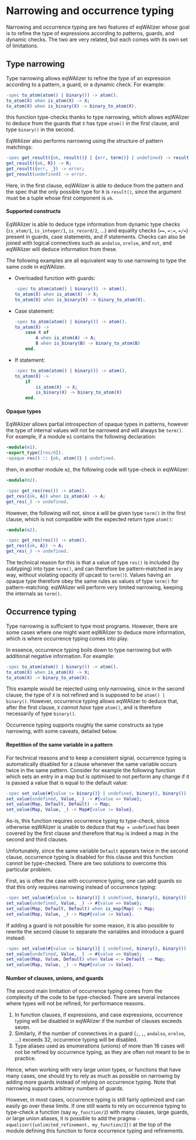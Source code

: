 # Narrowing and occurrence typing

Narrowing and occurrence typing are two features of eqWAlizer whose goal is to
refine the type of expressions according to patterns, guards, and dynamic checks.
The two are very related, but each comes with its own set of limitations.


## Type narrowing

Type narrowing allows eqWAlizer to refine the type of an expression according
to a pattern, a guard, or a dynamic check. For example:
```Erlang
-spec to_atom(atom() | binary()) -> atom().
to_atom(X) when is_atom(X) -> X;
to_atom(X) when is_binary(X) -> binary_to_atom(X).
```
this function type-checks thanks to type narrowing, which allows eqWAlizer to
deduce from the guards that `X` has type `atom()` in the first clause, and
type `binary()` in the second.

EqWAlizer also performs narrowing using the structure of pattern matchings:
```Erlang
-spec get_result({ok, result()} | {err, term()} | undefined) -> result() | error.
get_result({ok, R}) -> R;
get_result({err, _}) -> error;
get_result(undefined) -> error.
```
Here, in the first clause, eqWAlizer is able to deduce from the pattern and the
spec that the only possible type for `R` is `result()`, since the argument must
be a tuple whose first component is `ok`.

#### Supported constructs

EqWAlizer is able to deduce type information from dynamic type checks (`is_atom/1`, `is_integer/1`,
`is_record/2`, ...) and equality checks (`==`, `=:=`, `=/=`) present in guards, case
statements, and if statements. Checks can also be joined with logical connectives such
as `andalso`, `orelse`, and `not`, and eqWAlizer will deduce information from these.

The following examples are all equivalent way to use narrowing to type the same
code in eqWAlizer.
- Overloaded function with guards:
    ```Erlang
    -spec to_atom(atom() | binary()) -> atom().
    to_atom(X) when is_atom(X) -> X;
    to_atom(X) when is_binary(X) -> binary_to_atom(X).
    ```
- Case statement:
    ```Erlang
    -spec to_atom(atom() | binary()) -> atom().
    to_atom(X) ->
        case X of
            A when is_atom(A) -> A;
            B when is_binary(B) -> binary_to_atom(B)
        end.
    ```
- If statement:
    ```Erlang
    -spec to_atom(atom() | binary()) -> atom().
    to_atom(X) ->
        if
            is_atom(X) -> X;
            is_binary(X) -> binary_to_atom(X)
        end.
    ```

#### Opaque types

EqWAlizer allows partial introspection of opaque types in patterns, however the type
of internal values will not be narrowed and will always be `term()`. For example,
if a module `m1` contains the following declaration:

```Erlang
-module(m1).
-export_type([res/0]).
-opaque res() :: {ok, atom()} | undefined.
```

then, in another module `m2`, the following code will type-check in eqWAlizer:

```Erlang
-module(m2).

-spec get_res(res()) -> atom().
get_res({ok, A}) when is_atom(A) -> A;
get_res(_) -> undefined.
```

However, the following will not, since `A` will be given type `term()` in the first
clause, which is not compatible with the expected return type `atom()`:

```Erlang
-module(m2).

-spec get_res(res()) -> atom().
get_res({ok, A}) -> A;
get_res(_) -> undefined.
```

The technical reason for this is that a value of type `res()` is included (by subtyping)
into type `term()`, and can therefore be pattern-matched in any way, without violating
opacity (if upcast to `term()`). Values having an opaque type therefore obey the same rules as values of
type `term()` for pattern-matching: eqWAlizer will perform very limited narrowing,
keeping the internals as `term()`.


## Occurrence typing

Type narrowing is sufficient to type most programs. However, there are some cases
where one might want eqWAlizer to deduce more information, which is where occurrence
typing comes into play.

In essence, occurrence typing boils down to type narrowing but with additional
negative information. For example:
```Erlang
-spec to_atom(atom() | binary()) -> atom().
to_atom(X) when is_atom(X) -> X;
to_atom(X) -> binary_to_atom(X).
```
This example would be rejected using only narrowing, since in the second clause,
the type of `X` is not refined and is supposed to be `atom() | binary()`.
However, occurrence typing allows eqWAlizer to deduce that, after the first
clause, `X` *cannot have* type `atom()`, and is therefore necessarily of
type `binary()`.

Occurrence typing supports roughly the same constructs as type narrowing, with
some caveats, detailed below.

#### Repetition of the same variable in a pattern

For technical reasons and to keep a consistent signal, occurrence typing is
automatically disabled for a clause whenever the same variable occurs twice in the same
pattern. Consider for example the following function which sets an entry in
a map but is optimised to not perform any change if it is passed a value
that is equal to the default value:
```Erlang
-spec set_value(#{value := binary()} | undefined, binary(), binary()) -> #{value := binary()}.
set_value(undefined, Value, _) -> #{value => Value};
set_value(Map, Default, Default) -> Map;
set_value(Map, Value, _) -> Map#{value := Value}.
```
As-is, this function requires occurrence typing to type-check, since otherwise
eqWAlizer is unable to deduce that `Map = undefined` has been covered by
the first clause and therefore that `Map` is indeed a map in the second and
third clauses.

Unfortunately, since the same variable `Default` appears twice in the second clause,
occurrence typing is disabled for this clause and this function cannot be type-checked. There
are two solutions to overcome this particular problem.

First, as is often the case with occurrence typing, one can add guards so that
this only requires narrowing instead of occurrence typing:
```Erlang
-spec set_value(#{value := binary()} | undefined, binary(), binary()) -> #{value := binary()}.
set_value(undefined, Value, _) -> #{value => Value};
set_value(Map, Default, Default) when is_map(Map) -> Map;
set_value(Map, Value, _) -> Map#{value := Value}.
```

If adding a guard is not possible for some reason, it is also possible to
rewrite the second clause to separate the variables and introduce a guard
instead:
```Erlang
-spec set_value(#{value := binary()} | undefined, binary(), binary()) -> #{value := binary()}.
set_value(undefined, Value, _) -> #{value => Value};
set_value(Map, Value, Default) when Value =:= Default -> Map;
set_value(Map, Value, _) -> Map#{value := Value}.
```

#### Number of clauses, unions, and guards

The second main limitation of occurrence typing comes from the complexity of
the code to be type-checked. There are several instances where types will not
be refined, for performance reasons.

1. In function clauses, if expressions, and case expressions, occurrence
typing will be disabled in eqWAlizer if the number of clauses exceeds seven.
2. Similarly, if the number of connectives in a guard (`;`, `,`, `andalso`, `orelse`, ...)
exceeds 32, occurrence typing will be disabled.
3. Type aliases used as enumerations (unions) of more than 16 cases will not
be refined by occurrence typing, as they are often not meant to be in practice.

Hence, when working with very large union types, or functions that have
many cases, one should try to rely as much as possible on narrowing by
adding more guards instead of relying on occurrence typing. Note that
narrowing supports arbitrary numbers of guards.

However, in most cases, occurrence typing is still fairly optimized and
can easily go over these limits. If one still wants to rely on
occurrence typing to type-check a function (say `my_function/2`) with many
clauses, large guards, or large union aliases, it is possible to add the pragma
`-eqwalizer({unlimited_refinement, my_function/2})`
at the top of the module defining this function to force occurrence typing
and refinements.
